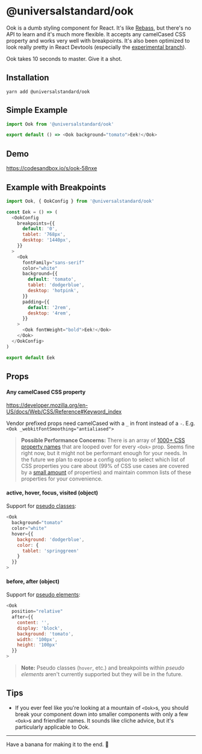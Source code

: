 # @universalstandard/ook

Ook is a dumb styling component for React. It's like [Rebass](https://rebassjs.org/), but there's no API to learn and it's much more flexible. It accepts any camelCased CSS property and works very well with breakpoints. It's also been optimized to look really pretty in React Devtools (especially the [experimental branch](https://react-devtools-experimental-chrome.now.sh/)).

Ook takes 10 seconds to master. Give it a shot.

## Installation

`yarn add @universalstandard/ook`

## Simple Example

```js
import Ook from '@universalstandard/ook'

export default () => <Ook background="tomato">Eek!</Ook>
```

## Demo

https://codesandbox.io/s/ook-58nxe

## Example with Breakpoints

```js
import Ook, { OokConfig } from '@universalstandard/ook'

const Eek = () => (
  <OokConfig
    breakpoints={{
      default: '0',
      tablet: '768px',
      desktop: '1440px',
    }}
  >
    <Ook
      fontFamily="sans-serif"
      color="white"
      background={{
        default: 'tomato',
        tablet: 'dodgerblue',
        desktop: 'hotpink',
      }}
      padding={{
        default: '2rem',
        desktop: '4rem',
      }}
    >
      <Ook fontWeight="bold">Eek!</Ook>
    </Ook>
  </OokConfig>
)

export default Eek
```

## Props

#### Any camelCased CSS property

https://developer.mozilla.org/en-US/docs/Web/CSS/Reference#Keyword_index

Vendor prefixed props need camelCased with a `_` in front instead of a `-`. E.g. `<Ook _webkitFontSmoothing="antialiased">`

> **Possible Performance Concerns:** There is an array of [1000+ CSS property names](https://www.npmjs.com/package/known-css-properties) that are looped over for every `<Ook>` prop. Seems fine right now, but it might not be performant enough for your needs. In the future we plan to expose a config option to select which list of CSS properties you care about (99% of CSS use cases are covered by a [small amount](https://developer.mozilla.org/en-US/docs/Web/CSS/CSS_Properties_Reference) of properties) and maintain common lists of these properties for your convenience.

#### active, hover, focus, visited (object)

Support for [pseudo classes](https://developer.mozilla.org/en-US/docs/Web/CSS/Pseudo-classes):

```js
<Ook
  background="tomato"
  color="white"
  hover={{
    background: 'dodgerblue',
    color: {
      tablet: 'springgreen'
    }
  }}
>
```

#### before, after (object)

Support for [pseudo elements](https://developer.mozilla.org/en-US/docs/Web/CSS/Pseudo-elements):

```js
<Ook
  position="relative"
  after={{
    content: '',
    display: 'block',
    background: 'tomato',
    width: '100px',
    height: '100px'
  }}
>
```

> **Note:** Pseudo classes (`hover`, etc.) and breakpoints within _pseudo elements_ aren't currently supported but they will be in the future.

## Tips

- If you ever feel like you're looking at a mountain of `<Ook>`s, you should break your component down into smaller components with only a few `<Ook>`s and friendlier names. It sounds like cliche advice, but it's particularly applicable to Ook.

---

Have a banana for making it to the end. 🍌
